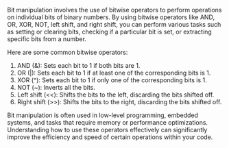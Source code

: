 Bit manipulation involves the use of bitwise operators to perform operations on individual bits of binary numbers. By using bitwise operators like AND, OR, XOR, NOT, left shift, and right shift, you can perform various tasks such as setting or clearing bits, checking if a particular bit is set, or extracting specific bits from a number.

Here are some common bitwise operators:

1. AND (&): Sets each bit to 1 if both bits are 1.
2. OR (|): Sets each bit to 1 if at least one of the corresponding bits is 1.
3. XOR (^): Sets each bit to 1 if only one of the corresponding bits is 1.
4. NOT (~): Inverts all the bits.
5. Left shift (<<): Shifts the bits to the left, discarding the bits shifted off.
6. Right shift (>>): Shifts the bits to the right, discarding the bits shifted off.

Bit manipulation is often used in low-level programming, embedded systems, and tasks that require memory or performance optimizations. Understanding how to use these operators effectively can significantly improve the efficiency and speed of certain operations within your code.
